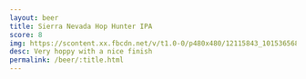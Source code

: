 ```yaml
---
layout: beer
title: Sierra Nevada Hop Hunter IPA
score: 8
img: https://scontent.xx.fbcdn.net/v/t1.0-0/p480x480/12115843_10153656864518745_6379524063255293794_n.jpg?oh=8012eaeb54c654d0ca6b63368d67a44e&oe=58DD9F75
desc: Very hoppy with a nice finish
permalink: /beer/:title.html
---
```

